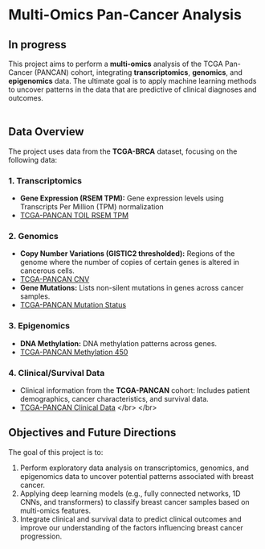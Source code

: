 # Multi-Omics Pan-Cancer Analysis
## **In progress** 

This project aims to perform a **multi-omics** analysis of the TCGA Pan-Cancer (PANCAN) cohort, integrating **transcriptomics**, **genomics**, and **epigenomics** data. The ultimate goal is to apply machine learning methods to uncover patterns in the data that are predictive of clinical diagnoses and outcomes. </br> </br>

## Data Overview

The project uses data from the **TCGA-BRCA** dataset, focusing on the following data:

### 1. **Transcriptomics**
- **Gene Expression (RSEM TPM):** Gene expression levels using Transcripts Per Million (TPM) normalization
- [TCGA-PANCAN TOIL RSEM TPM](https://xenabrowser.net/datapages/?dataset=tcga_RSEM_gene_tpm&host=https%3A%2F%2Ftoil.xenahubs.net&removeHub=https%3A%2F%2Fxena.treehouse.gi.ucsc.edu%3A443)
  
### 2. **Genomics**
- **Copy Number Variations (GISTIC2 thresholded):** Regions of the genome where the number of copies of certain genes is altered in cancerous cells.
- [TCGA-PANCAN CNV]([https://xenabrowser.net/datapages/?dataset=TCGA-BRCA.gene-level_absolute.tsv&host=https%3A%2F%2Fgdc.xenahubs.net&removeHub=https%3A%2F%2Fxena.treehouse.gi.ucsc.edu%3A443](https://xenabrowser.net/datapages/?dataset=TCGA.PANCAN.sampleMap%2FGistic2_CopyNumber_Gistic2_all_thresholded.by_genes&host=https%3A%2F%2Ftcga.xenahubs.net&removeHub=https%3A%2F%2Fxena.treehouse.gi.ucsc.edu%3A443))
- **Gene Mutations:** Lists non-silent mutations in genes across cancer samples.
- [TCGA-PANCAN Mutation Status]([https://xenabrowser.net/datapages/?dataset=TCGA-BRCA.gene-level_absolute.tsv&host=https%3A%2F%2Fgdc.xenahubs.net&removeHub=https%3A%2F%2Fxena.treehouse.gi.ucsc.edu%3A443](https://xenabrowser.net/datapages/?dataset=mc3.v0.2.8.PUBLIC.nonsilentGene.xena&host=https%3A%2F%2Fpancanatlas.xenahubs.net&removeHub=https%3A%2F%2Fxena.treehouse.gi.ucsc.edu%3A443))
  
### 3. **Epigenomics**
- **DNA Methylation:** DNA methylation patterns across genes.
- [TCGA-PANCAN Methylation 450]([https://xenabrowser.net/datapages/?dataset=TCGA-BRCA.methylation450.tsv&host=https%3A%2F%2Fgdc.xenahubs.net&removeHub=https%3A%2F%2Fxena.treehouse.gi.ucsc.edu%3A443](https://xenabrowser.net/datapages/?dataset=jhu-usc.edu_PANCAN_HumanMethylation450.betaValue_whitelisted.tsv.synapse_download_5096262.xena&host=https%3A%2F%2Fpancanatlas.xenahubs.net&removeHub=https%3A%2F%2Fxena.treehouse.gi.ucsc.edu%3A443))
  
### 4. **Clinical/Survival Data**
- Clinical information from the **TCGA-PANCAN** cohort: Includes patient demographics, cancer characteristics, and survival data.
- [TCGA-PANCAN Clinical Data]([https://xenabrowser.net/datapages/?dataset=TCGA-BRCA.clinical.tsv&host=https%3A%2F%2Fgdc.xenahubs.net&removeHub=https%3A%2F%2Fxena.treehouse.gi.ucsc.edu%3A443](https://xenabrowser.net/datapages/?dataset=Survival_SupplementalTable_S1_20171025_xena_sp&host=https%3A%2F%2Fpancanatlas.xenahubs.net&removeHub=https%3A%2F%2Fxena.treehouse.gi.ucsc.edu%3A443)) </br> </br>

## Objectives and Future Directions
The goal of this project is to:

1. Perform exploratory data analysis on transcriptomics, genomics, and epigenomics data to uncover potential patterns associated with breast cancer.
2. Applying deep learning models (e.g., fully connected networks, 1D CNNs, and transformers) to classify breast cancer samples based on multi-omics features.
3. Integrate clinical and survival data to predict clinical outcomes and improve our understanding of the factors influencing breast cancer progression. </br> </br>

